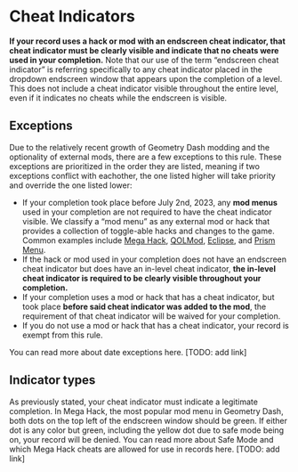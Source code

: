 # Cheat Indicators

**If your record uses a hack or mod with an endscreen cheat indicator, that cheat indicator must be clearly visible and indicate that no cheats were used in your completion.** Note that our use of the term “endscreen cheat indicator” is referring specifically to any cheat indicator placed in the dropdown endscreen window that appears upon the completion of a level. This does not include a cheat indicator visible throughout the entire level, even if it indicates no cheats while the endscreen is visible.

## Exceptions

Due to the relatively recent growth of Geometry Dash modding and the optionality of external mods, there are a few exceptions to this rule. These exceptions are prioritized in the order they are listed, meaning if two exceptions conflict with eachother, the one listed higher will take priority and override the one listed lower:

- If your completion took place before July 2nd, 2023, any **mod menus** used in your completion are not required to have the cheat indicator visible. We classify a “mod menu” as any external mod or hack that provides a collection of toggle-able hacks and changes to the game. Common examples include [Mega Hack](https://absolllute.com/store/mega_hack), [QOLMod](https://geode-sdk.org/mods/thesillydoggo.qolmod), [Eclipse](https://geode-sdk.org/mods/eclipse.eclipse-menu), and [Prism Menu](https://geode-sdk.org/mods/firee.prism).
- If the hack or mod used in your completion does not have an endscreen cheat indicator but does have an in-level cheat indicator, **the in-level cheat indicator is required to be clearly visible throughout your completion.**
- If your completion uses a mod or hack that has a cheat indicator, but took place **before said cheat indicator was added to the mod**, the requirement of that cheat indicator will be waived for your completion.
- If you do not use a mod or hack that has a cheat indicator, your record is exempt from this rule.

You can read more about date exceptions here. [TODO: add link]

## Indicator types
As previously stated, your cheat indicator must indicate a legitimate completion. In Mega Hack, the most popular mod menu in Geometry Dash, both dots on the top left of the endscreen window should be green. If either dot is any color but green, including the yellow dot due to safe mode being on, your record will be denied. You can read more about Safe Mode and which Mega Hack cheats are allowed for use in records here. [TODO: add link]
